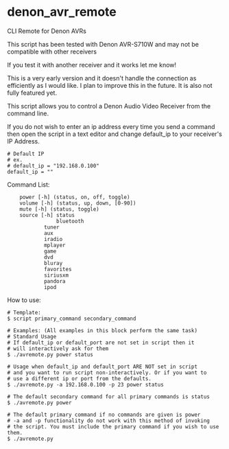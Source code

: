 # denon_avr_remote
CLI Remote for Denon AVRs

This script has been tested with Denon AVR-S710W and may not be compatible with other receivers

If you test it with another receiver and it works let me know!

This is a very early version and it doesn't handle the connection as efficiently as I would like.
I plan to improve this in the future.
It is also not fully featured yet.

This script allows you to control a Denon Audio Video Receiver from the command line.

If you do not wish to enter an ip address every time you send a command then open the script in a text editor
and change default_ip to your receiver's IP Address.

```
# Default IP
# ex.
# default_ip = "192.168.0.100"
default_ip = ""
```

Command List:

```
	power [-h] (status, on, off, toggle)
	volume [-h] (status, up, down, [0-90])
	mute [-h] (status, toggle)
	source [-h] status
	            bluetooth
		    tuner
		    aux
		    iradio
		    mplayer
		    game
		    dvd
		    bluray
		    favorites
		    siriusxm
		    pandora
		    ipod
```

How to use:

```
# Template:
$ script primary_command secondary_command

# Examples: (All examples in this block perform the same task)
# Standard Usage
# If default_ip or default_port are not set in script then it
# will interactively ask for them
$ ./avremote.py power status

# Usage when default_ip and default_port ARE NOT set in script
# and you want to run script non-interactively. Or if you want to
# use a different ip or port from the defaults.
$ ./avremote.py -a 192.168.0.100 -p 23 power status

# The default secondary command for all primary commands is status
$ ./avremote.py power

# The default primary command if no commands are given is power
# -a and -p functionality do not work with this method of invoking
# the script. You must include the primary command if you wish to use them.
$ ./avremote.py
```


